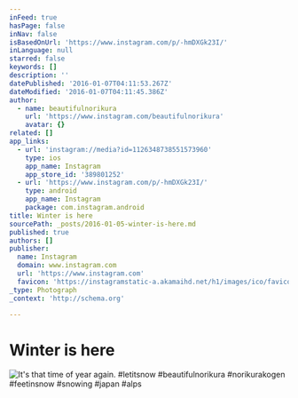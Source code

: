 ```yaml
---
inFeed: true
hasPage: false
inNav: false
isBasedOnUrl: 'https://www.instagram.com/p/-hmDXGk23I/'
inLanguage: null
starred: false
keywords: []
description: ''
datePublished: '2016-01-07T04:11:53.267Z'
dateModified: '2016-01-07T04:11:45.386Z'
author:
  - name: beautifulnorikura
    url: 'https://www.instagram.com/beautifulnorikura'
    avatar: {}
related: []
app_links:
  - url: 'instagram://media?id=1126348738551573960'
    type: ios
    app_name: Instagram
    app_store_id: '389801252'
  - url: 'https://www.instagram.com/p/-hmDXGk23I/'
    type: android
    app_name: Instagram
    package: com.instagram.android
title: Winter is here
sourcePath: _posts/2016-01-05-winter-is-here.md
published: true
authors: []
publisher:
  name: Instagram
  domain: www.instagram.com
  url: 'https://www.instagram.com'
  favicon: 'https://instagramstatic-a.akamaihd.net/h1/images/ico/favicon.ico/7cdab0872b15.ico'
_type: Photograph
_context: 'http://schema.org'

---
```

# Winter is here
![It's that time of year again&period; &num;letitsnow &num;beautifulnorikura &num;norikurakogen &num;feetinsnow &num;snowing &num;japan &num;alps](https://scontent.cdninstagram.com/hphotos-xft1/t51.2885-15/s640x640/sh0.08/e35/12237611_1519119838414491_1096438420_n.jpg)